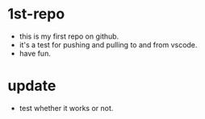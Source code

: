 # 1st-repo

- this is my first repo on github.
- it's a test for pushing and pulling to and from vscode.
- have fun.

# update

- test whether it works or not.